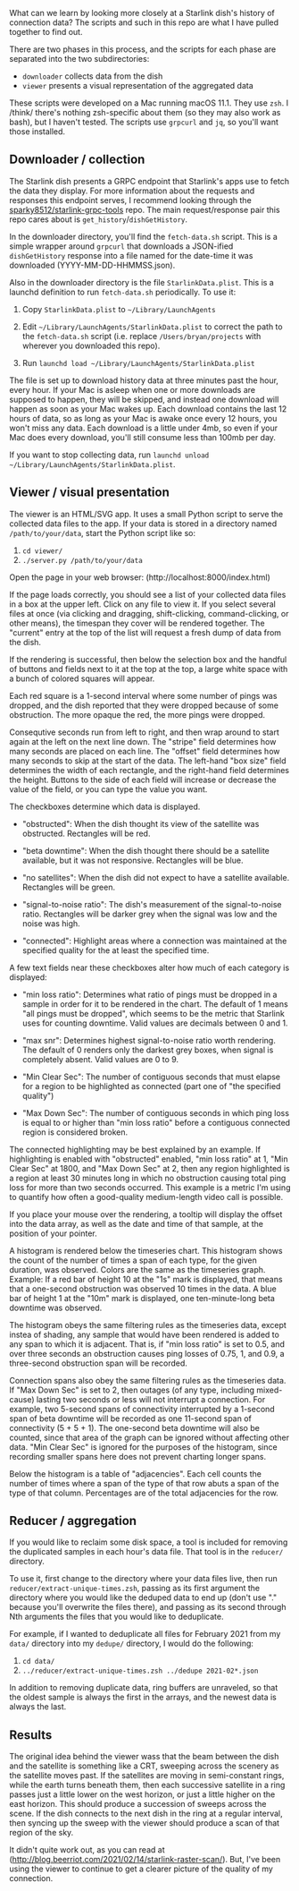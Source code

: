 What can we learn by looking more closely at a Starlink dish's history
of connection data? The scripts and such in this repo are what I have
pulled together to find out.

There are two phases in this process, and the scripts for each phase
are separated into the two subdirectories:

 * `downloader` collects data from the dish
 * `viewer` presents a visual representation of the aggregated data

These scripts were developed on a Mac running macOS 11.1. They use
`zsh`. I /think/ there's nothing zsh-specific about them (so they may
also work as bash), but I haven't tested. The scripts use `grpcurl`
and `jq`, so you'll want those installed.

## Downloader / collection

The Starlink dish presents a GRPC endpoint that Starlink's apps use to
fetch the data they display. For more information about the requests
and responses this endpoint serves, I recommend looking through the
[sparky8512/starlink-grpc-tools](https://github.com/sparky8512/starlink-grpc-tools)
repo. The main request/response pair this repo cares about is
`get_history`/`dishGetHistory`.

In the downloader directory, you'll find the `fetch-data.sh`
script. This is a simple wrapper around `grpcurl` that downloads a
JSON-ified `dishGetHistory` response into a file named for the
date-time it was downloaded (YYYY-MM-DD-HHMMSS.json).

Also in the downloader directory is the file
`StarlinkData.plist`. This is a launchd definition to run
`fetch-data.sh` periodically. To use it:

 1. Copy `StarlinkData.plist` to `~/Library/LaunchAgents`
 
 2. Edit `~/Library/LaunchAgents/StarlinkData.plist` to correct the
    path to the `fetch-data.sh` script (i.e. replace
    `/Users/bryan/projects` with wherever you downloaded this repo).
    
 3. Run `launchd load ~/Library/LaunchAgents/StarlinkData.plist`

The file is set up to download history data at three minutes past the
hour, every hour. If your Mac is asleep when one or more downloads are
supposed to happen, they will be skipped, and instead one download
will happen as soon as your Mac wakes up. Each download contains the
last 12 hours of data, so as long as your Mac is awake once every 12
hours, you won't miss any data. Each download is a little under 4mb,
so even if your Mac does every download, you'll still consume less
than 100mb per day.

If you want to stop collecting data, run `launchd unload
~/Library/LaunchAgents/StarlinkData.plist`.


## Viewer / visual presentation

The viewer is an HTML/SVG app. It uses a small Python script to serve
the collected data files to the app. If your data is stored in a
directory named `/path/to/your/data`, start the Python script like so:

 1. `cd viewer/`
 2. `./server.py /path/to/your/data`

Open the page in your web browser: (http://localhost:8000/index.html)

If the page loads correctly, you should see a list of your collected
data files in a box at the upper left. Click on any file to view
it. If you select several files at once (via clicking and dragging,
shift-clicking, command-clicking, or other means), the timespan they
cover will be rendered together. The "current" entry at the top of the
list will request a fresh dump of data from the dish.

If the rendering is successful, then below the selection box and the
handful of buttons and fields next to it at the top at the top, a
large white space with a bunch of colored squares will appear.

Each red square is a 1-second interval where some number of pings was
dropped, and the dish reported that they were dropped because of some
obstruction. The more opaque the red, the more pings were dropped.

Consequtive seconds run from left to right, and then wrap around to
start again at the left on the next line down. The "stripe" field
determines how many seconds are placed on each line. The "offset"
field determines how many seconds to skip at the start of the
data. The left-hand "box size" field determines the width of each
rectangle, and the right-hand field determines the height. Buttons to
the side of each field will increase or decrease the value of the
field, or you can type the value you want.

The checkboxes determine which data is displayed.

 * "obstructed": When the dish thought its view of the satellite was
   obstructed. Rectangles will be red.

 * "beta downtime": When the dish thought there should be a satellite
   available, but it was not responsive. Rectangles will be blue.

 * "no satellites": When the dish did not expect to have a satellite
   available. Rectangles will be green.

 * "signal-to-noise ratio": The dish's measurement of the
   signal-to-noise ratio. Rectangles will be darker grey when the
   signal was low and the noise was high.

 * "connected": Highlight areas where a connection was maintained at
   the specified quality for the at least the specified time.

A few text fields near these checkboxes alter how much of each
category is displayed:

 * "min loss ratio": Determines what ratio of pings must be dropped in
   a sample in order for it to be rendered in the chart. The default
   of 1 means "all pings must be dropped", which seems to be the
   metric that Starlink uses for counting downtime. Valid values are
   decimals between 0 and 1.

 * "max snr": Determines highest signal-to-noise ratio worth
   rendering. The default of 0 renders only the darkest grey boxes,
   when signal is completely absent. Valid values are 0 to 9.

 * "Min Clear Sec": The number of contiguous seconds that must elapse
   for a region to be highlighted as connected (part one of "the
   specified quality")

 * "Max Down Sec": The number of contiguous seconds in which ping loss
   is equal to or higher than "min loss ratio" before a contiguous
   connected region is considered broken.

The connected highlighting may be best explained by an example. If
highlighting is enabled with "obstructed" enabled, "min loss ratio" at
1, "Min Clear Sec" at 1800, and "Max Down Sec" at 2, then any region
highlighted is a region at least 30 minutes long in which no
obstruction causing total ping loss for more than two seconds
occurred. This example is a metric I'm using to quantify how often a
good-quality medium-length video call is possible.

If you place your mouse over the rendering, a tooltip will display the
offset into the data array, as well as the date and time of that
sample, at the position of your pointer.

A histogram is rendered below the timeseries chart. This histogram
shows the count of the number of times a span of each type, for the
given duration, was observed. Colors are the same as the timeseries
graph. Example: If a red bar of height 10 at the "1s" mark is
displayed, that means that a one-second obstruction was observed 10
times in the data. A blue bar of height 1 at the "10m" mark is
displayed, one ten-minute-long beta downtime was observed.

The histogram obeys the same filtering rules as the timeseries data,
except instea of shading, any sample that would have been rendered is
added to any span to which it is adjacent. That is, if "min loss
ratio" is set to 0.5, and over three seconds an obstruction causes
ping losses of 0.75, 1, and 0.9, a three-second obstruction span will
be recorded.

Connection spans also obey the same filtering rules as the timeseries
data. If "Max Down Sec" is set to 2, then outages (of any type,
including mixed-cause) lasting two seconds or less will not interrupt
a connection. For example, two 5-second spans of connectivity
interrupted by a 1-second span of beta downtime will be recorded as
one 11-second span of connectivity (5 + 5 + 1). The one-second beta
downtime will also be counted, since that area of the graph can be
ignored without affecting other data. "Min Clear Sec" is ignored for
the purposes of the histogram, since recording smaller spans here does
not prevent charting longer spans.

Below the histogram is a table of "adjacencies". Each cell counts the
number of times where a span of the type of that row abuts a span of
the type of that column. Percentages are of the total adjacencies for
the row.

## Reducer / aggregation

If you would like to reclaim some disk space, a tool is included for
removing the duplicated samples in each hour's data file. That tool is
in the `reducer/` directory.

To use it, first change to the directory where your data files live,
then run `reducer/extract-unique-times.zsh`, passing as its first
argument the directory where you would like the deduped data to end up
(don't use "." because you'll overwrite the files there), and passing
as its second through Nth arguments the files that you would like to
deduplicate.

For example, if I wanted to deduplicate all files for February 2021
from my `data/` directory into my `dedupe/` directory, I would do the
following:

 1. `cd data/`
 2. `../reducer/extract-unique-times.zsh ../dedupe 2021-02*.json`

In addition to removing duplicate data, ring buffers are unraveled, so
that the oldest sample is always the first in the arrays, and the
newest data is always the last.

## Results

The original idea behind the viewer wass that the beam between the dish
and the satellite is something like a CRT, sweeping across the scenery
as the satellite moves past. If the satellites are moving in
semi-constant rings, while the earth turns beneath them, then each
successive satellite in a ring passes just a little lower on the west
horizon, or just a little higher on the east horizon. This should
produce a succession of sweeps across the scene. If the dish connects
to the next dish in the ring at a regular interval, then syncing up
the sweep with the viewer should produce a scan of that region of the
sky.

It didn't quite work out, as you can read at
(http://blog.beerriot.com/2021/02/14/starlink-raster-scan/). But, I've
been using the viewer to continue to get a clearer picture of the
quality of my connection.
